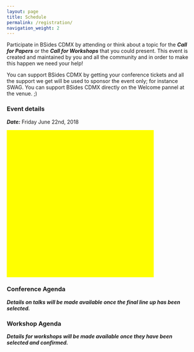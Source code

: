 ```yaml
---
layout: page
title: Schedule
permalink: /registration/
navigation_weight: 2
---
```


Participate in BSides CDMX by attending or think about a topic for the ***Call for Papers*** or the ***Call for Workshops*** that you could present. This event is created and maintained by you and all the community and in order to make this happen we need your help!

You can support BSides CDMX by getting your conference tickets and all the support we get will be used to sponsor the event only; for instance SWAG. You can support BSides CDMX directly on the Welcome pannel at the venue. ;) 

### Event details
***Date:*** Friday June 22nd, 2018

<div id="map" style="width:400px; height:400px; background:yellow"></div>
<script>
	function maps() {
		var options = {
    		center: new google.maps.LatLng(19.370367, -99.263951),
    		zoom: 13,
    		mapTypeId: google.maps.MapTypeId.HYBRID
		}
		var map = new google.maps.Map(document.getElementById("map"), mapOptions);
	}
</script>

<script src="https://maps.googleapis.com/maps/api/js?key=AIzaSyCTNdMtg7T1tzmGaphNDlMD6SsDFPcOqEs&callback=myMap"></script>


### Conference Agenda
***Details on talks will be made available once the final line up has been selected.***

### Workshop Agenda
***Details for workshops will be made available once they have been selected and confirmed.***

